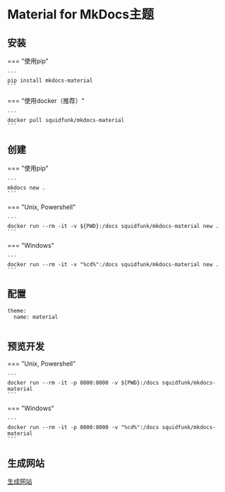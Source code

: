 # Material for MkDocs主题

## 安装


=== "使用pip"

    ```
    pip install mkdocs-material
    ```

=== "使用docker（推荐）"

    ```
    docker pull squidfunk/mkdocs-material
    ```

## 创建

=== "使用pip"

    ```
    mkdocs new .
    ```

=== "Unix, Powershell"

    ```
    docker run --rm -it -v ${PWD}:/docs squidfunk/mkdocs-material new .
    ```

=== "Windows"

    ```
    docker run --rm -it -v "%cd%":/docs squidfunk/mkdocs-material new .
    ```
## 配置
```
theme:
  name: material
  
```

## 预览开发

=== "Unix, Powershell"

    ```
    docker run --rm -it -p 8000:8000 -v ${PWD}:/docs squidfunk/mkdocs-material
    ```

=== "Windows"

    ```
    docker run --rm -it -p 8000:8000 -v "%cd%":/docs squidfunk/mkdocs-material
    ```

## 生成网站

[生成网站](./index.md)
